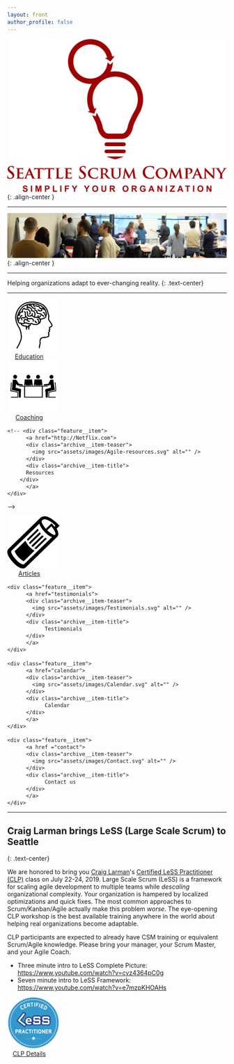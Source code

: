 ```yaml
---
layout: front
author_profile: false
---
```


![Seattle Scrum Company](assets/images/Seattle-Scrum-Company-1024.png){: .align-center }

----

![CSM class](assets/images/NYC-CSM-class.jpg){: .align-center }

----
Helping organizations adapt to ever-changing reality.
{: .text-center}

----

<style>

.archive__item-teaser img {
    max-width: 40%;
}

.archive__item-teaser {
   text-align: center;
}

.archive__item-title {
  text-align: center;
}

@media screen and (min-width: 600px) {
  .archive__item-teaser img {
      max-width: 120px;
  }

  .feature__item {
    width: 20%;
  }
  .feature__item:nth-child(3n+1) {
    clear:none;
  }
  .feature__item:nth-child(3n+2) {
    margin-left:0
  }
  .feature__item:nth-child(3n+3) {
    margin-left:0
  }
}

</style>


<div class="feature__wrapper">

<div class="feature__item">
   <a href="education">
   <div class="archive__item-teaser">
      <img src="assets/images/Agile-education.svg" alt=""/>
   </div>
   <div class="archive__item-title">
		  Education
   </div>
   </a>
</div>

<div class="feature__item">
   <a href="coaching">
   <div class="archive__item-teaser">
      <img src="assets/images/Agile-coaching.svg" alt="" />
   </div>
   <div class="archive__item-title">
      Coaching
   </div>
   </a>
</div>
  
    <!-- <div class="feature__item">
		  <a href="http://Netflix.com">
          <div class="archive__item-teaser">
            <img src="assets/images/Agile-resources.svg" alt="" />
          </div>
          <div class="archive__item-title">
		  Resources
        </div>
		  </a>
    </div>
   -->  
    <div class="feature__item">
		  <a href="articles">
          <div class="archive__item-teaser">
            <img src="assets/images/Agile-articles.svg" alt="" />
          </div>
          <div class="archive__item-title">
		  Articles
        </div>
		  </a>
    </div>

    <div class="feature__item">
		  <a href="testimonials">
          <div class="archive__item-teaser">
            <img src="assets/images/Testimonials.svg" alt="" />
          </div>
          <div class="archive__item-title">
		        Testimonials
          </div>
		  </a>
    </div>

    <div class="feature__item">
		  <a href="calendar">
          <div class="archive__item-teaser">
            <img src="assets/images/Calendar.svg" alt="" />
          </div>
          <div class="archive__item-title">
		        Calendar
          </div>
		  </a>
    </div>

    <div class="feature__item">
		  <a href ="contact">
          <div class="archive__item-teaser">
            <img src="assets/images/Contact.svg" alt="" />
          </div>
          <div class="archive__item-title">
		        Contact us
          </div>
		  </a>
    </div>


</div>

----

## Craig Larman brings LeSS (Large Scale Scrum) to Seattle 
{: .text-center}

We are honored to bring you [Craig Larman](https://www.amazon.com/Craig-Larman/e/B000APVUN6)'s [Certified LeSS Practitioner (CLP)](education#certified-less-practitioner-principles-to-practices-clp) class on July 22-24, 2019.  Large Scale Scrum (LeSS) is a framework for scaling agile development to multiple teams while *descaling* organizational complexity.  Your organization is hampered by localized optimizations and quick fixes.  The most common approaches to Scrum/Kanban/Agile actually make this problem *worse*.  The eye-opening CLP workshop is the best available training anywhere in the world about helping real organizations become adaptable. 

CLP participants are expected to already have CSM training or equivalent Scrum/Agile knowledge.  Please bring your manager, your Scrum Master, and your Agile Coach.

* Three minute intro to LeSS Complete Picture: <https://www.youtube.com/watch?v=cvz4364pC0g>
* Seven minute intro to LeSS Framework: <https://www.youtube.com/watch?v=e7mzpKHOAHs>

<div class="feature__wrapper">

<div class="feature__item">
   <a href="http://seattlescrum.com/education#certified-less-practitioner-principles-to-practices-clp">
   <div class="archive__item-teaser">
      <img src="assets/images/clp.png" alt="" />
   </div>
   <div class="archive__item-title">
      CLP Details
   </div>
   </a>
</div>

</div>

